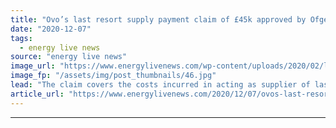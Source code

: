 ```yaml
---
title: "Ovo’s last resort supply payment claim of £45k approved by Ofgem"
date: "2020-12-07"
tags: 
  - energy live news
source: "energy live news"
image_url: "https://www.energylivenews.com/wp-content/uploads/2020/02/lightbulb.jpg"
image_fp: "/assets/img/post_thumbnails/46.jpg"
lead: "The claim covers the costs incurred in acting as supplier of last resort to domestic gas customers of former supplier Cardiff Energy Supply Limited"
article_url: "https://www.energylivenews.com/2020/12/07/ovos-last-resort-supply-payment-claim-of-45k-approved-by-ofgem/"
---
```


---
